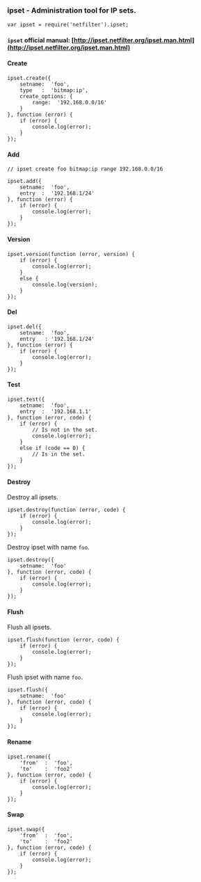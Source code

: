 ### ipset - Administration tool for IP sets.

	var ipset = require('netfilter').ipset;

#### `ipset` **official manual**: [http://ipset.netfilter.org/ipset.man.html](http://ipset.netfilter.org/ipset.man.html)

#### Create

	ipset.create({
		setname:  'foo',
		type   :  'bitmap:ip',
		create_options: {
			range:  '192.168.0.0/16'
		}
	}, function (error) {
		if (error) {
			console.log(error);
		}
	});

#### Add

	// ipset create foo bitmap:ip range 192.168.0.0/16

	ipset.add({
		setname:  'foo',
		entry  :  '192.168.1/24'
	}, function (error) {
		if (error) {
			console.log(error);
		}
	});

#### Version

	ipset.version(function (error, version) {
		if (error) {
			console.log(error);
		}
		else {
			console.log(version);
		}
	});

#### Del

	ipset.del({
		setname:  'foo',
		entry   : '192.168.1/24'
	}, function (error) {
		if (error) {
			console.log(error);
		}
	});

#### Test

	ipset.test({
		setname:  'foo',
		entry  :  '192.168.1.1'
	}, function (error, code) {
		if (error) {
			// Is not in the set.
			console.log(error);
		}
		else if (code == 0) {
			// Is in the set.
		}
	});

#### Destroy

Destroy all ipsets.

	ipset.destroy(function (error, code) {
		if (error) {
			console.log(error);
		}
	});

Destroy ipset with name `foo`.

	ipset.destroy({
		setname:  'foo'
	}, function (error, code) {
		if (error) {
			console.log(error);
		}
	});

#### Flush

Flush all ipsets.

	ipset.flush(function (error, code) {
		if (error) {
			console.log(error);
		}
	});

Flush ipset with name `foo`.

	ipset.flush({
		setname:  'foo'
	}, function (error, code) {
		if (error) {
			console.log(error);
		}
	});

#### Rename

	ipset.rename({
		'from'  :  'foo',
		'to'    :  'foo2'
	}, function (error, code) {
		if (error) {
			console.log(error);
		}
	});

#### Swap

	ipset.swap({
		'from'  :  'foo',
		'to'    :  'foo2'
	}, function (error, code) {
		if (error) {
			console.log(error);
		}
	});